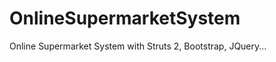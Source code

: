 OnlineSupermarketSystem
=======================

Online Supermarket System with Struts 2, Bootstrap, JQuery...

